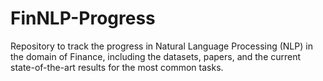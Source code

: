# FinNLP-Progress
Repository to track the progress in Natural Language Processing (NLP) in the domain of Finance, including the datasets, papers, and the current state-of-the-art results for the most common tasks.
